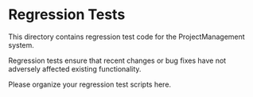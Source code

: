 # Regression Tests

This directory contains regression test code for the ProjectManagement system.

Regression tests ensure that recent changes or bug fixes have not adversely affected existing functionality.

Please organize your regression test scripts here.
